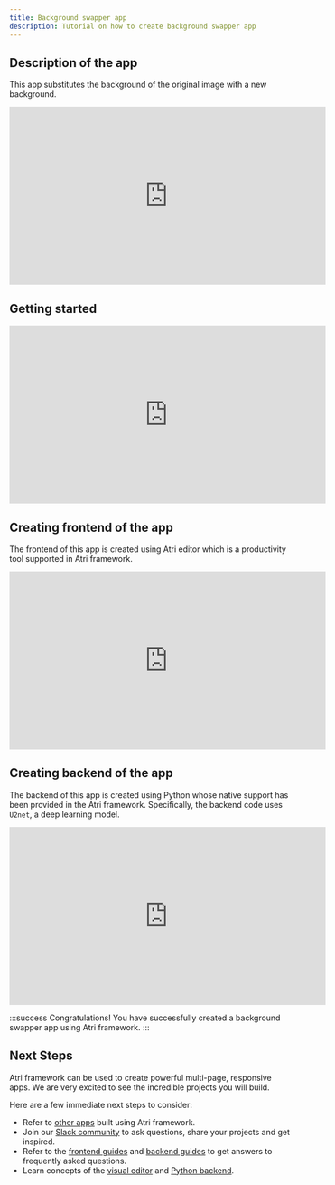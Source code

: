 ```yaml
---
title: Background swapper app
description: Tutorial on how to create background swapper app
---
```


## Description of the app

This app substitutes the background of the original image with a new background.

<iframe width="560" height="315" src="https://www.youtube.com/embed/p135tfBvdaE" title="YouTube video player" frameborder="0" allow="accelerometer; autoplay; clipboard-write; encrypted-media; gyroscope; picture-in-picture" allow="fullscreen;"></iframe>

## Getting started

<iframe width="560" height="315" src="https://www.youtube.com/embed/lyHWh1R-FyI" title="YouTube video player" frameborder="0" allow="accelerometer; autoplay; clipboard-write; encrypted-media; gyroscope; picture-in-picture" allow="fullscreen;"></iframe>

## Creating frontend of the app

The frontend of this app is created using Atri editor which is a productivity tool supported in Atri framework.

<iframe width="560" height="315" src="https://www.youtube.com/embed/ukewSOX5DWI" title="YouTube video player" frameborder="0" allow="accelerometer; autoplay; clipboard-write; encrypted-media; gyroscope; picture-in-picture" allow="fullscreen;"></iframe>

## Creating backend of the app

The backend of this app is created using Python whose native support has been provided in the Atri framework. Specifically, the backend code uses `U2net`, a deep learning model.

<iframe width="560" height="315" src="https://www.youtube.com/embed/i258mksEdT8" title="YouTube video player" frameborder="0" allow="accelerometer; autoplay; clipboard-write; encrypted-media; gyroscope; picture-in-picture" allow="fullscreen;"></iframe>

:::success Congratulations!
You have successfully created a background swapper app using Atri framework.
:::

## Next Steps

Atri framework can be used to create powerful multi-page, responsive apps. We are very excited to see the incredible projects you will build.

Here are a few immediate next steps to consider:

- Refer to [other apps](https://github.com/Atri-Apps) built using Atri framework.
- Join our [Slack community](https://join.slack.com/t/atricommunity/shared_invite/zt-1e756m1at-bZBxngvw7KWWO0riI4pc0w) to ask questions, share your projects and get inspired.
- Refer to the [frontend guides](/category/frontend-guides) and [backend guides](/category/backend-guides) to get answers to frequently asked questions.
- Learn concepts of the [visual editor](/category/concepts-of-visual-editor) and [Python backend](/category/concepts-of-python-backend).
